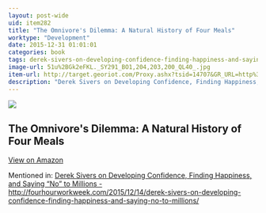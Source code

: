 ```yaml
---
layout: post-wide
uid: item282
title: "The Omnivore's Dilemma: A Natural History of Four Meals"
worktype: "Development"
date: 2015-12-31 01:01:01
categories: book
tags: derek-sivers-on-developing-confidence-finding-happiness-and-saying-“no”-to-millions--http://fourhourworkweek.com/2015/12/14/derek-sivers-on-developing-confidence-finding-happiness-and-saying-no-to-millions/
image-url: 51u%2BGk2eFKL._SY291_BO1,204,203,200_QL40_.jpg
item-url: http://target.georiot.com/Proxy.ashx?tsid=14707&GR_URL=http%3A%2F%2Fwww.amazon.com%2FOmnivores-Dilemma-Natural-History-Meals%2Fdp%2F0143038583
description: "Derek Sivers on Developing Confidence, Finding Happiness, and Saying “No” to Millions - http://fourhourworkweek.com/2015/12/14/derek-sivers-on-developing-confidence-finding-happiness-and-saying-no-to-millions/"
---
```

<a href="http://target.georiot.com/Proxy.ashx?tsid=14707&GR_URL=http%3A%2F%2Fwww.amazon.com%2FOmnivores-Dilemma-Natural-History-Meals%2Fdp%2F0143038583" target="blank"><img src="../../../../img/thumbs/51u%2BGk2eFKL._SY291_BO1,204,203,200_QL40_.jpg" class="prod-img"></a>
<h2>The Omnivore's Dilemma: A Natural History of Four Meals</h2>
<p><a class="btn btn-primary" href="http://target.georiot.com/Proxy.ashx?tsid=14707&GR_URL=http%3A%2F%2Fwww.amazon.com%2FOmnivores-Dilemma-Natural-History-Meals%2Fdp%2F0143038583" target="blank">View on Amazon</a><p>
<p>Mentioned in: <a href="http://fourhourworkweek.com/2015/12/14/derek-sivers-on-developing-confidence-finding-happiness-and-saying-no-to-millions/" target="blank">Derek Sivers on Developing Confidence, Finding Happiness, and Saying “No” to Millions - http://fourhourworkweek.com/2015/12/14/derek-sivers-on-developing-confidence-finding-happiness-and-saying-no-to-millions/</a></p>
